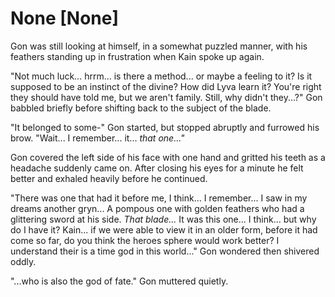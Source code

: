 # None [None]
Gon was still looking at himself, in a somewhat puzzled manner, with his feathers standing up in frustration when Kain spoke up again.

"Not much luck... hrrm... is there a method... or maybe a feeling to it? Is it supposed to be an instinct of the divine? How did Lyva learn it? You're right they should have told me, but we aren't family. Still, why didn't they...?" Gon babbled briefly before shifting back to the subject of the blade.

"It belonged to some-" Gon started, but stopped abruptly and furrowed his brow. "Wait... I remember... it... *that one..."*

Gon covered the left side of his face with one hand and gritted his teeth as a headache suddenly came on. After closing his eyes for a minute he felt better and exhaled heavily before he continued.

"There was one that had it before me, I think... I remember... I saw in my dreams another gryn... A pompous one with golden feathers who had a glittering sword at his side.  *That blade...* It was this one... I think... but why do I have it? Kain... if we were able to view it in an older form, before it had come so far, do you think the heroes sphere would work better? I understand their is a time god in this world..." Gon wondered then shivered oddly.

"...who is also the god of fate." Gon muttered quietly.
